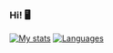 ### Hi! 🖥

[![My stats](https://github-readme-stats.vercel.app/api?username=javmarina&show_icons=true&theme=vue)](https://github.com/anuraghazra/github-readme-stats)
[![Languages](https://github-readme-stats.vercel.app/api/top-langs/?username=javmarina&theme=vue)](https://github.com/anuraghazra/github-readme-stats)

<!--
**javmarina/javmarina** is a ✨ _special_ ✨ repository because its `README.md` (this file) appears on your GitHub profile.

Here are some ideas to get you started:

- 🔭 I’m currently working on ...
- 🌱 I’m currently learning ...
- 👯 I’m looking to collaborate on ...
- 🤔 I’m looking for help with ...
- 💬 Ask me about ...
- 📫 How to reach me: ...
- 😄 Pronouns: ...
- ⚡ Fun fact: ...
-->
